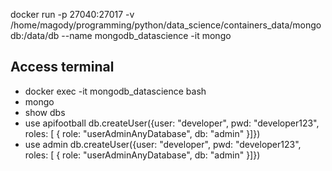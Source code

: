 docker run -p 27040:27017 -v /home/magody/programming/python/data_science/containers_data/mongodb:/data/db --name mongodb_datascience -it mongo

## Access terminal
- docker exec -it mongodb_datascience bash
- mongo
- show dbs
- use apifootball
 db.createUser({user: "developer", pwd: "developer123", roles: [ { role: "userAdminAnyDatabase", db: "admin" }]})
 - use admin
 db.createUser({user: "developer", pwd: "developer123", roles: [ { role: "userAdminAnyDatabase", db: "admin" }]})
